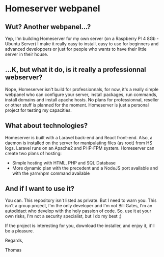 # Homeserver webpanel

## Wut? Another webpanel...?

Yep, I'm building Homeserver for my own server (on a Raspberry PI 4 8Gb - Ubuntu Server)
I make it really easy to install, easy to use for beginners and advanced developpers or just for people who wants to have their little server in their house.

## ...K, but what it do, is it really a professionnal webserver?

Nope, Homeserver isn't build for professionnals, for now, it's a really simple webpanel who can configure your server, install packages, run commands, install domains and install apache hosts.
No plans for professionnal, reseller or other stuff is planned for the moment.
Homeserver is just a personal project for testing my capacities.

## What about technologies?

Homeserver is built with a Laravel back-end and React front-end.
Also, a daemon is installed on the server for manipulating files (as root) from HS logs.
Laravel runs on an Apache2 and PHP-FPM system.
Homeserver can create two plans of hosting:

- Simple hosting with HTML, PHP and SQL Database
- More dynamic plan with the precedent and a NodeJS port available and with the yarn/npm command available

## And if I want to use it?

You can.
This repository isn't listed as private.
But I need to warn you.
This isn't a group project, I'm the only developer and I'm not Bill Gates, I'm an autodidact who develop with the holy passion of code.
So, use it at your own risks, I'm not a security specialist, but I do my best ;)

If the project is interesting for you, download the installer, and enjoy it, it'll be a pleasure.


Regards,

Thomas
